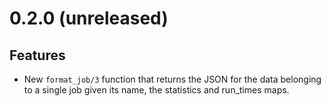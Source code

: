 # 0.2.0 (unreleased)

## Features

* New `format_job/3` function that returns the JSON for the data belonging to a single job given its name, the statistics and run_times maps.
